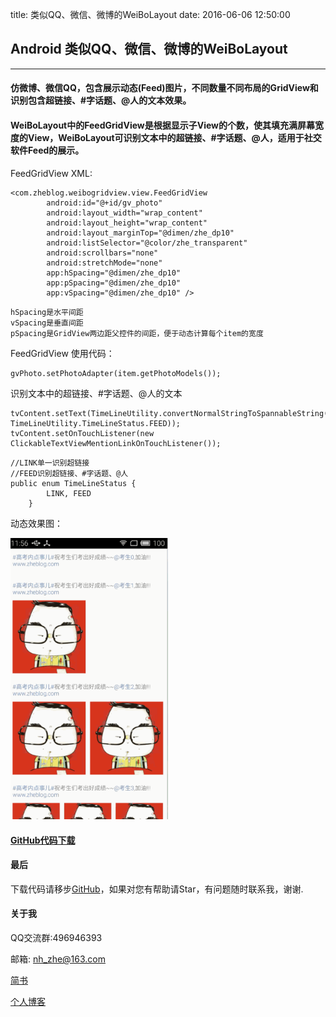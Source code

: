 title: 类似QQ、微信、微博的WeiBoLayout
date: 2016-06-06 12:50:00

## Android 类似QQ、微信、微博的WeiBoLayout ##
----

#### 仿微博、微信QQ，包含展示动态(Feed)图片，不同数量不同布局的GridView和识别包含超链接、#字话题、@人的文本效果。

#### WeiBoLayout中的FeedGridView是根据显示子View的个数，使其填充满屏幕宽度的View，WeiBoLayout可识别文本中的超链接、#字话题、@人，适用于社交软件Feed的展示。 ####


FeedGridView XML:

```
<com.zheblog.weibogridview.view.FeedGridView
        android:id="@+id/gv_photo"
        android:layout_width="wrap_content"
        android:layout_height="wrap_content"
        android:layout_marginTop="@dimen/zhe_dp10"
        android:listSelector="@color/zhe_transparent"
        android:scrollbars="none"
        android:stretchMode="none"
        app:hSpacing="@dimen/zhe_dp10"
        app:pSpacing="@dimen/zhe_dp10"
        app:vSpacing="@dimen/zhe_dp10" />
```
```
hSpacing是水平间距
vSpacing是垂直间距
pSpacing是GridView两边距父控件的间距，便于动态计算每个item的宽度
```

FeedGridView 使用代码：

```
gvPhoto.setPhotoAdapter(item.getPhotoModels());
```

识别文本中的超链接、#字话题、@人的文本

```
tvContent.setText(TimeLineUtility.convertNormalStringToSpannableString(item.getContent(), TimeLineUtility.TimeLineStatus.FEED));
tvContent.setOnTouchListener(new ClickableTextViewMentionLinkOnTouchListener());
```
```
//LINK单一识别超链接
//FEED识别超链接、#字话题、@人
public enum TimeLineStatus {
        LINK, FEED
    }
```
动态效果图：

<img src="/assets/gifs/WeiBoLayout.gif" style="width: 50%;">


#### [GitHub代码下载](https://github.com/zhe525069676/WeiBoLayout) ####

#### 最后 ####

下载代码请移步[GitHub](https://github.com/zhe525069676/WeiBoLayout)，如果对您有帮助请Star，有问题随时联系我，谢谢.

#### 关于我 ####
QQ交流群:496946393 

邮箱: nh_zhe@163.com

[简书](http://www.jianshu.com/users/550d52af9d72/latest_articles)

[个人博客](http://www.zheblog.com)